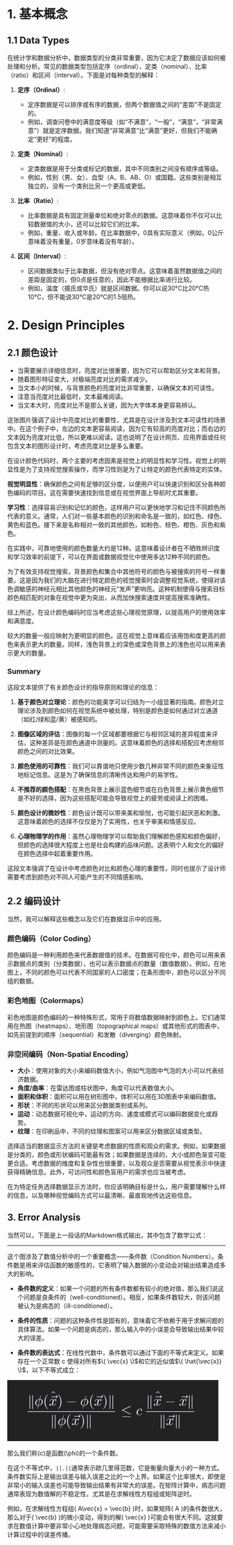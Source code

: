 # 1. 基本概念
## 1.1 Data Types
在统计学和数据分析中，数据类型的分类非常重要，因为它决定了数据应该如何被处理和分析。常见的数据类型包括定序（ordinal）、定类（nominal）、比率（ratio）和区间（interval）。下面是对每种类型的解释：

1. **定序（Ordinal）**:
   - 定序数据是可以排序或有序的数据，但两个数据值之间的“差距”不是固定的。
   - 例如，调查问卷中的满意度等级（如“不满意”，“一般”，“满意”，“非常满意”）就是定序数据。我们知道“非常满意”比“满意”更好，但我们不能确定“更好”的程度。

2. **定类（Nominal）**:
   - 定类数据是用于分类或标记的数据，其中不同类别之间没有顺序或等级。
   - 例如，性别（男、女）、血型（A、B、AB、O）或国籍。这些类别是相互独立的，没有一个类别比另一个更高或更低。

3. **比率（Ratio）**:
   - 比率数据是具有固定测量单位和绝对零点的数据。这意味着你不仅可以比较数据值的大小，还可以比较它们的比率。
   - 例如，重量、收入或年龄。在比率数据中，0具有实际意义（例如，0公斤意味着没有重量，0岁意味着没有年龄）。

4. **区间（Interval）**:
   - 区间数据类似于比率数据，但没有绝对零点。这意味着虽然数据值之间的差距是固定的，但0点是任意的，因此不能根据比率进行比较。
   - 例如，温度（摄氏或华氏）就是区间数据。你可以说30°C比20°C热10°C，但不能说30°C是20°C的1.5倍热。

# 2. Design Principles
## 2.1 颜色设计

- 当需要展示详细信息时，亮度对比很重要，因为它可以帮助区分文本和背景。
- 随着图形特征变大，对极端亮度对比的需求减少。
- 当文本小的时候，与背景颜色的亮度对比非常重要，以确保文本的可读性。
- 注意当亮度对比最低时，文本最难阅读。
- 当文本大时，亮度对比不是那么关键，因为大字体本身更容易辨认。

这张图片强调了设计中亮度对比的重要性，尤其是在设计涉及到文本可读性的场景中。在这个例子中，左边的文本更容易阅读，因为它有较高的亮度对比；而右边的文本因为亮度对比低，所以更难以阅读。这也说明了在设计网页、应用界面或任何包含文本的图形设计时，考虑亮度对比是多么重要。

在设计颜色代码时，两个主要的考虑因素是视觉上的明显性和学习性。视觉上的明显性是为了支持视觉搜索操作，而学习性则是为了让特定的颜色代表特定的实体。

**视觉明显性**：确保颜色之间有足够的区分度，以便用户可以快速识别和区分各种颜色编码的项目。这在需要快速找到信息或在视觉界面上导航时尤其重要。

**学习性**：选择容易识别和记忆的颜色，这样用户可以更快地学习和记住不同颜色所代表的意义。通常，人们对一些基本颜色的识别和命名是一致的，如红色、绿色、黄色和蓝色。接下来是名称相对一致的其他颜色，如粉色、棕色、橙色、灰色和紫色。

在实践中，可靠地使用的颜色数量大约是12种。这意味着设计者在不牺牲辨识度和学习效率的前提下，可以在界面或数据视觉化中使用多达12种不同的颜色。

为了有效支持视觉搜索，背景颜色和集合中其他符号的颜色与被搜索的符号一样重要。这是因为我们的大脑在进行特定颜色的视觉搜索时会调整视觉系统，使得对该色调敏感的神经元相比其他颜色的神经元“发声”更响亮。这种机制使得与搜索目标颜色相匹配的对象在视觉中更为突出，从而加快搜索速度并提高搜索准确性。

综上所述，在设计颜色编码时应当考虑这些心理视觉原理，以提高用户的使用效率和满意度。

较大的数量一般应映射为更明显的颜色。这在视觉上意味着应该用饱和度更高的颜色来表示更大的数量。同样，浅色背景上的深色或深色背景上的浅色也可以用来表示更大的数量。

### Summary
这段文本提供了有关颜色设计的指导原则和理论的信息：

1. **基于颜色对立理论**：颜色的功能美学可以归结为一小组显著的指南。颜色对立理论涉及到颜色如何在视觉系统中被处理，特别是颜色是如何通过对立通道（如红/绿和蓝/黄）被感知的。

2. **图像区域的评估**：图像的每一个区域都要根据它与相邻区域的差异程度来评估，这种差异是在颜色通道中测量的。这意味着颜色的选择和搭配应考虑相邻颜色之间的对比效果。

3. **颜色使用的可靠性**：我们可以靠谱地只使用少数几种非常不同的颜色来象征性地标记信息。这是为了确保信息的清晰传达和用户的易学性。

4. **不推荐的颜色搭配**：在黑色背景上展示蓝色细节或在白色背景上展示黄色细节是不好的选择，因为这些搭配可能会导致视觉上的疲劳或阅读上的困难。

5. **颜色设计的微妙性**：颜色设计既可以带来美和愉悦，也可能引起厌恶和刺激。这意味着颜色的选择不仅仅是为了实用性，也关乎审美和情感反应。

6. **心理物理学的作用**：虽然心理物理学可以帮助我们理解颜色感知和颜色偏好，但颜色的选择很大程度上也是社会构建的品味问题。这表明个人和文化的偏好在颜色选择中起着重要作用。

这段文本强调了在设计中考虑颜色对比和颜色心理的重要性，同时也提示了设计师需要考虑到颜色对不同人可能产生的不同情感影响。

## 2.2 编码设计
当然，我可以解释这些概念以及它们在数据显示中的应用。

### 颜色编码（Color Coding）
颜色编码是一种利用颜色来代表数据值的技术。在数据可视化中，颜色可以用来表示数据点的类别（分类数据），也可以表示数据点的数量（数值数据）。例如，在地图上，不同的颜色可以代表不同国家的人口密度；在条形图中，颜色可以区分不同组的数据。

### 彩色地图（Colormaps）
彩色地图是颜色编码的一种特殊形式，常用于将数值数据映射到颜色上。它们通常用在热图（heatmaps）、地形图（topographical maps）或其他形式的图表中，如先前提到的顺序（sequential）和发散（diverging）颜色映射。

### 非空间编码（Non-Spatial Encoding）


- **大小**：使用对象的大小来编码数值大小，例如气泡图中气泡的大小可以代表经济数据。
- **角度/曲率**：在雷达图或柱状图中，角度可以代表数值大小。
- **面积和体积**：面积可以用在树形图中，体积可以用在3D图表中来编码数值。
- **形状**：不同的形状可以用来区分数据类别或系列。
- **运动**：动态数据可视化中，运动的方向、速度或模式可以编码数据变化或趋势。
- **纹理**：在印刷品中，不同的纹理和图案可以用来区分数据区域或类型。

选择适当的数据显示方法的关键是考虑数据的性质和观众的需求。例如，如果数据是分类的，颜色或形状编码可能最有效；如果数据是连续的，大小或颜色渐变可能更合适。考虑数据的维度和复杂性也很重要，以及观众是否需要从视觉表示中快速获得精确信息。此外，可访问性和颜色盲用户的需求也应当被考虑。

在为特定任务选择数据显示方法时，你应该明确目标是什么，用户需要理解什么样的信息，以及哪种视觉编码方式可以最清晰、最直观地传达这些信息。

## 3. Error Analysis
当然可以，下面是上一段话的Markdown格式输出，其中包含了数学公式：

---

这个图涉及了数值分析中的一个重要概念——条件数（Condition Numbers）。条件数是用来评估函数的敏感性的，它表明了输入数据的小变动会对输出结果造成多大的影响。

- **条件数的定义**：如果一个问题的所有条件数都有较小的绝对值，那么我们说这个问题是良条件的（well-conditioned）。相反，如果条件数较大，则该问题被认为是病态的（ill-conditioned）。

- **条件的性质**：问题的这种条件性是固有的，意味着它不依赖于用于求解问题的具体算法。如果一个问题是病态的，那么输入中的小误差会导致输出结果中较大的误差。

- **条件数的表达式**：在线性代数中，条件数可以通过下面的不等式来定义。如果存在一个正常数 c 使得对所有$\( \vec{x} \)$和它的近似值$\( \hat{\vec{x}} \)$，以下不等式成立：
  
![img_87.png](images%2Fimg_87.png)

  那么我们称\(c\)是函数\(\phi\)的一个条件数。
  
在这个不等式中，`||.||`通常表示欧几里得范数，它是衡量向量大小的一种方式。条件数实际上是输出误差与输入误差之比的一个上界。如果这个比率很大，即使是非常小的输入误差也可能导致输出结果有非常大的误差。在矩阵计算中，病态问题通常表现为数值解的不稳定性，尤其是在求解线性方程组或矩阵逆时。

例如，在求解线性方程组\( A\vec{x} = \vec{b} \)时，如果矩阵\( A \)的条件数很大，那么对于\( \vec{b} \)的微小变动，得到的解\( \vec{x} \)可能会有很大不同。这就要求在数值计算中要非常小心地处理病态问题，可能需要采取特殊的数值方法来减小计算过程中的误差传播。
